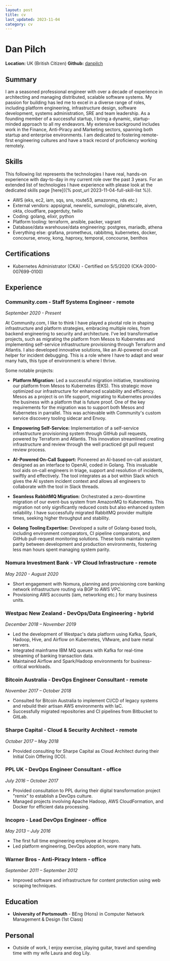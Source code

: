 ```yaml
---
layout: post
title: cv
last_updated: 2023-11-04
category: cv
---
```


# Dan Pilch

**Location:** UK (British Citizen)
**Github:** [danpilch](https://github.com/danpilch)

## Summary

I am a seasoned professional engineer with over a decade of experience in architecting and managing distributed, scalable software systems. My passion for building has led me to excel in a diverse range of roles, including platform engineering, infrastructure design, software development, systems administration, SRE and team leadership. As a founding member of a successful startup, I bring a dynamic, startup-minded approach to all my endeavors. My extensive background includes work in the Finance, Anti-Piracy and Marketing sectors, spanning both startup and enterprise environments. I am dedicated to fostering remote-first engineering cultures and have a track record of proficiency working remotely.

## Skills

This following list represents the technologies I have real, hands-on experience with day-to-day in my current role over the past 3 years. For an extended list of technologies I have experience with please look at the dedicated skills page [here]({% post_url 2023-11-04-full-skill-list %}).

- AWS (eks, ec2, iam, sqs, sns, route53, amazonmq, rds etc.)
- External vendors: appsignal, newrelic, sumologic, planetscale, aiven, okta, cloudflare, pagerduty, twilio
- Coding: golang, elixir, python
- Platform tooling: terraform, ansible, packer, vagrant
- Database/data warehouse/data engineering: postgres, mariadb, athena
- Everything else: grafana, prometheus, rabbitmq, kubernetes, docker, concourse, envoy, kong, haproxy, temporal, concourse, benthos

## Certifications
- Kubernetes Administrator (CKA) - Certified on 5/5/2020 (CKA-2000-007699-0100)

## Experience

### Community.com - Staff Systems Engineer - remote

*September 2020 - Present*

At Community.com, I like to think I have played a pivotal role in shaping infrastructure and platform strategies, embracing multiple roles, from backend engineering to security and architecture. I've led transformative projects, such as migrating the platform from Mesos to Kubernetes and implementing self-service infrastructure provisioning through Terraform and Atlantis. I also developed innovative solutions, like an AI-powered on-call helper for incident debugging. This is a role where I have to adapt and wear many hats, this type of environment is where I thrive.

Some notable projects:

- **Platform Migration:** Led a successful migration initiative, transitioning our platform from Mesos to Kubernetes (EKS). This strategic move optimized our infrastructure for enhanced scalability and efficiency. Mesos as a project is on life support, migrating to Kubernetes provides the business with a platform that is future proof. One of the key requirements for the migration was to support both Mesos and Kubernetes in parrallel. This was achievable with Community's custom service discovery tooling sidecar and Envoy.

- **Empowering Self-Service:** Implementation of a self-service infrastructure provisioning system through GitHub pull requests, powered by Terraform and Atlantis. This innovation streamlined creating infrastructure and review through the well practiced git pull request review process.

- **AI-Powered On-Call Support:** Pioneered an AI-based on-call assistant, designed as an interface to OpenAI, coded in Golang. This invaluable tool aids on-call engineers in triage, support and resolution of incidents, swiftly and effectively. The tool integrates as a bot within Slack which gives the AI system incident context and allows all engineers to collaborate with the tool in Slack threads.

- **Seamless RabbitMQ Migration:** Orchestrated a zero-downtime migration of our event-bus system from AmazonMQ to Kubernetes. This migration not only significantly reduced costs but also enhanced system reliability. I have successfully migrated RabbitMQ provider multiple times, seeking higher throughput and stability.

- **Golang Tooling Expertise:** Developed a suite of Golang-based tools, including environment comparators, CI pipeline comparators, and GitHub pull-request monitoring solutions. These tools maintain system parity between development and production environments, fostering less man hours spent managing system parity.

### Nomura Investment Bank - VP Cloud Infrastructure - remote

*May 2020 - August 2020*
- Short engagement with Nomura, planning and provisioning core banking network infrastructure routing via BGP to AWS VPC.
- Provisioning AWS accounts (iam, networking etc.) for many business units.

### Westpac New Zealand - DevOps/Data Engineering - hybrid

*December 2018 – November 2019*
- Led the development of Westpac's data platform using Kafka, Spark, Hadoop, Hive, and Airflow on Kubernetes, VMware, and bare metal servers.
- Integrated mainframe IBM MQ queues with Kafka for real-time streaming of banking transaction data.
- Maintained Airflow and Spark/Hadoop environments for business-critical workloads.

### Bitcoin Australia - DevOps Engineer Consultant - remote

*November 2017 – October 2018*
- Consulted for Bitcoin Australia to implement CI/CD of legacy systems and rebuild their artisan AWS environments with IaC.
- Successfully migrated repositories and CI pipelines from Bitbucket to GitLab.

### Sharpe Capital - Cloud & Security Architect - remote

*October 2017 – May 2018*
- Provided consulting for Sharpe Capital as Cloud Architect during their Initial Coin Offering (ICO).

### PPL UK - DevOps Engineer Consultant - office

*July 2016 – October 2017*
- Provided consultation to PPL during their digital transformation project "remix" to establish a DevOps culture.
- Managed projects involving Apache Hadoop, AWS CloudFormation, and Docker for efficient data processing.

### Incopro - Lead DevOps Engineer - office

*May 2013 – July 2016*
- The first full time engineering employee at Incopro.
- Led platform engineering, DevOps adoption, wore many hats. 

### Warner Bros - Anti-Piracy Intern - office

*September 2011 – September 2012*
- Improved software and infrastructure for content protection using web scraping techniques.

## Education

- **University of Portsmouth** - BEng (Hons) in Computer Network Management & Design (1st Class)

## Personal

- Outside of work, I enjoy exercise, playing guitar, travel and spending time with my wife Laura and dog Lily.
